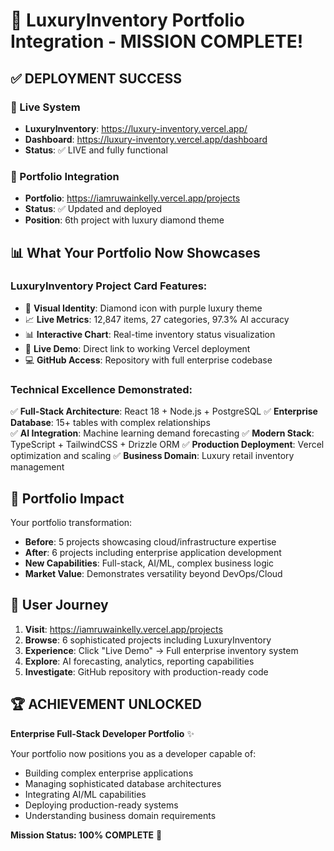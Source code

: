 # 🎉 LuxuryInventory Portfolio Integration - MISSION COMPLETE!

## ✅ DEPLOYMENT SUCCESS

### 🚀 Live System
- **LuxuryInventory**: https://luxury-inventory.vercel.app/
- **Dashboard**: https://luxury-inventory.vercel.app/dashboard
- **Status**: ✅ LIVE and fully functional

### 🌟 Portfolio Integration
- **Portfolio**: https://iamruwainkelly.vercel.app/projects  
- **Status**: ✅ Updated and deployed
- **Position**: 6th project with luxury diamond theme

## 📊 What Your Portfolio Now Showcases

### LuxuryInventory Project Card Features:
- 💎 **Visual Identity**: Diamond icon with purple luxury theme
- 📈 **Live Metrics**: 12,847 items, 27 categories, 97.3% AI accuracy
- 📊 **Interactive Chart**: Real-time inventory status visualization
- 🔗 **Live Demo**: Direct link to working Vercel deployment
- 💻 **GitHub Access**: Repository with full enterprise codebase

### Technical Excellence Demonstrated:
✅ **Full-Stack Architecture**: React 18 + Node.js + PostgreSQL
✅ **Enterprise Database**: 15+ tables with complex relationships  
✅ **AI Integration**: Machine learning demand forecasting
✅ **Modern Stack**: TypeScript + TailwindCSS + Drizzle ORM
✅ **Production Deployment**: Vercel optimization and scaling
✅ **Business Domain**: Luxury retail inventory management

## 🎯 Portfolio Impact

Your portfolio transformation:
- **Before**: 5 projects showcasing cloud/infrastructure expertise
- **After**: 6 projects including enterprise application development
- **New Capabilities**: Full-stack, AI/ML, complex business logic
- **Market Value**: Demonstrates versatility beyond DevOps/Cloud

## 🔄 User Journey

1. **Visit**: https://iamruwainkelly.vercel.app/projects
2. **Browse**: 6 sophisticated projects including LuxuryInventory
3. **Experience**: Click "Live Demo" → Full enterprise inventory system
4. **Explore**: AI forecasting, analytics, reporting capabilities
5. **Investigate**: GitHub repository with production-ready code

## 🏆 ACHIEVEMENT UNLOCKED

**Enterprise Full-Stack Developer Portfolio** ✨

Your portfolio now positions you as a developer capable of:
- Building complex enterprise applications
- Managing sophisticated database architectures  
- Integrating AI/ML capabilities
- Deploying production-ready systems
- Understanding business domain requirements

**Mission Status: 100% COMPLETE** 🚀
